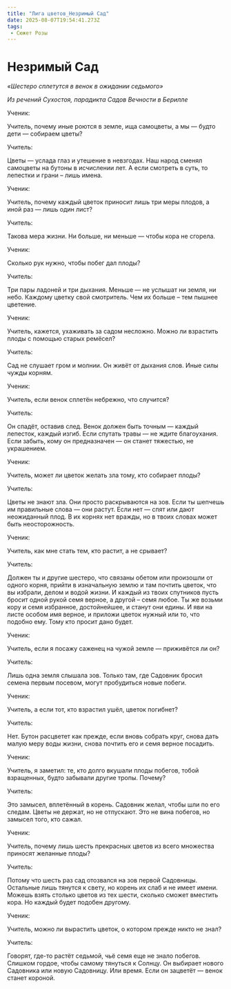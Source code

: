 ```yaml
---
title: "Лига цветов_Незримый Сад"
date: 2025-08-07T19:54:41.273Z
tags:
 - Сюжет Розы
---
```


**Незримый Сад**
================

*«Шестеро сплетутся в венок в ожидании седьмого»*

*Из речений Сухостоя, парадикта Садов Вечности в Берилле*

Ученик:

Учитель, почему иные роются в земле, ища самоцветы, а мы — будто дети —
собираем цветы?

Учитель:

Цветы — услада глаз и утешение в невзгодах. Наш народ сменял самоцветы
на бутоны в исчислении лет. А если смотреть в суть, то лепестки и грани
– лишь имена.

Ученик:

Учитель, почему каждый цветок приносит лишь три меры плодов, а иной раз
— лишь один лист?

Учитель:

Такова мера жизни. Ни больше, ни меньше — чтобы кора не сгорела.

Ученик:

Сколько рук нужно, чтобы побег дал плоды?

Учитель:

Три пары ладоней и три дыхания. Меньше — не услышат ни земля, ни небо.
Каждому цветку свой смотритель. Чем их больше – тем пышнее цветение.

Ученик:

Учитель, кажется, ухаживать за садом несложно. Можно ли взрастить плоды
с помощью старых ремёсел?

Учитель:

Сад не слушает гром и молнии. Он живёт от дыхания слов. Иные силы чужды
корням.

Ученик:

Учитель, если венок сплетён небрежно, что случится?

Учитель:

Он спадёт, оставив след. Венок должен быть точным — каждый лепесток,
каждый изгиб. Если спутать травы — не ждите благоухания. Если забыть,
кому он предназначен — он станет тяжестью, не украшением.

Ученик:

Учитель, может ли цветок желать зла тому, кто собирает плоды?

Учитель:

Цветы не знают зла. Они просто раскрываются на зов. Если ты шепчешь им
правильные слова — они растут. Если нет — спят или дают неожиданный
плод. В их корнях нет вражды, но в твоих словах может быть
неосторожность.

Ученик:

Учитель, как мне стать тем, кто растит, а не срывает?

Учитель:

Должен ты и другие шестеро, что связаны обетом или произошли от одного
корня, прийти в изначальную землю и там почтить цветок, что вы избрали,
делом и водой жизни. И каждый из твоих спутников пусть бросит одной
рукой семя верное, а другой – семя любое. Ты же возьми кору и семя
избранное, достойнейшее, и станут они едины. И яви на листе особом имя
верное, и приложи цветок нужный или то, что подобно ему. Тому кто просит
дано будет.

Ученик:

Учитель, если я посажу саженец на чужой земле — приживётся ли он?

Учитель:

Лишь одна земля слышала зов. Только там, где Садовник бросил семена
первым посевом, могут пробудиться новые побеги.

Ученик:

Учитель, а если тот, кто взрастил ушёл, цветок погибнет?

Учитель:

Нет. Бутон расцветет как прежде, если вновь собрать круг, снова дать
малую меру воды жизни, снова почтить его и семя верное посадить.

Ученик:

Учитель, я заметил: те, кто долго вкушали плоды побегов, тобой
взращенных, будто забывали другие тропы. Почему?

Учитель:

Это замысел, вплетённый в корень. Садовник желал, чтобы шли по его
следам. Цветы не держат, но не отпускают. Это не вина побегов, но
замысел того, кто сажал.

Ученик:

Учитель, почему лишь шесть прекрасных цветов из всего множества приносят
желанные плоды?

Учитель:

Потому что шесть раз сад отозвался на зов первой Садовницы. Остальные
лишь тянутся к свету, но корень их слаб и не имеет имени. Можешь взять
столько цветов из тех шести, сколько сможет вместить кора. Но каждый
будет подобен другому.

Ученик:

Учитель, можно ли вырастить цветок, о котором прежде никто не знал?

Учитель:

Говорят, где-то растёт седьмой, чьё семя еще не знало побегов. Слишком
гордое, чтобы самому тянуться к Солнцу. Он выбирает нового Садовника или
новую Садовницу. Или время. Если он зацветёт — венок станет короной.

